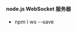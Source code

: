 <!--
 * @Author: Arley
 * @Email: mingleilee@126.com
 * @Date: 2020-10-17 14:46:53
 * @version: 
 * @LastEditors: Arley
 * @LastEditTime: 2020-10-17 16:27:55
 * @Description: 
 * @FilePath: /websoket-practice/ReadMe.md
-->
#### node.js WebSocket 服务器
- npm i ws --save
